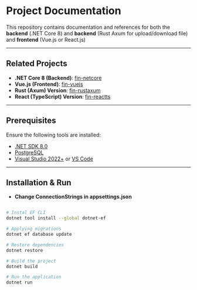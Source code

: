 # Project Documentation

This repository contains documentation and references for both the **backend** (.NET Core 8) and **backend** (Rust Axum for upload/download file) and **frontend** (Vue.js or React.js)

---

## Related Projects

- **.NET Core 8 (Backend)**: [fin-netcore](https://github.com/HairulDev/fin-netcore)
- **Vue.js (Frontend)**: [fin-vuejs](https://github.com/HairulDev/fin-vuejs)
- **Rust (Axum) Version**: [fin-rustaxum](https://github.com/HairulDev/fin-rustaxum)
- **React (TypeScript) Version**: [fin-reactts](https://github.com/HairulDev/fin-reactts)

---

## Prerequisites

Ensure the following tools are installed:

- [.NET SDK 8.0](https://dotnet.microsoft.com/en-us/download/dotnet/8.0)
- [PostgreSQL](https://www.postgresql.org/download/)
- [Visual Studio 2022+](https://visualstudio.microsoft.com/) or [VS Code](https://code.visualstudio.com/)

---

## Installation & Run

- **Change ConnectionStrings in appsettings.json**

```bash

# Instal EF CLI
dotnet tool install --global dotnet-ef

# Applying migrations
dotnet ef database update

# Restore dependencies
dotnet restore

# Build the project
dotnet build

# Run the application
dotnet run
